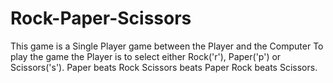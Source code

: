 # Rock-Paper-Scissors
This game is a Single Player game between the Player and the Computer
To play the game the Player is to select either Rock('r'), Paper('p') or Scissors('s').
Paper beats Rock
Scissors beats Paper
Rock beats Scissors.

